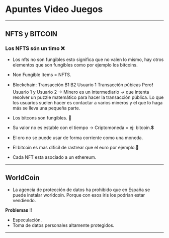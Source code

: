 # Apuntes Video Juegos
---
## NFTS y BITCOIN
### Los NFTS són un timo ❌
- Los nfts no son fungibles esto significa que no valen lo mismo, hay otros elementos que son fungibles como por ejemplo los bitcoins.
- Non Fungible Items = NFTS.
- Blockchain:
Transacción B1 B2
            Usuario 1 
Transacción púbicas
Pero❗
Usuario 1 y Usuario 2 -> Minero es un intermediario -> que intenta resolver un puzzle matemático para hacer la transacción pública. Lo que los usuarios suelen hacer es contactar a varios mineros y el que lo haga más se lleva una pequeña parte.

- Los bitcons son fungibles. 🟰
- Su valor no es estable con el tiempo -> Criptomoneda = ej: bitcoin.💲
- El oro no se puede usar de forma corriente como una moneda.
- El bitcoin es mas dificil de rastrear que el euro por ejemplo.🐾
- Cada NFT esta asociado a un ethereum.

---

## WorldCoin 

- La agencia de protección de datos ha prohibido que en España se puede instalar worldcoin. Porque con esos iris los podrian estar vendiendo.
  
**Problemas** ‼️

- Especulación.
- Toma de datos personales altamente protegidos.
  
--- 
